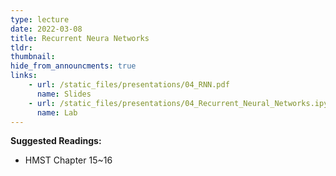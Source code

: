```yaml
---
type: lecture
date: 2022-03-08
title: Recurrent Neura Networks
tldr: 
thumbnail: 
hide_from_announcments: true
links: 
    - url: /static_files/presentations/04_RNN.pdf
      name: Slides
    - url: /static_files/presentations/04_Recurrent_Neural_Networks.ipynb
      name: Lab
---
```

**Suggested Readings:**
- HMST Chapter 15~16
